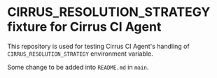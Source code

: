 # CIRRUS_RESOLUTION_STRATEGY fixture for Cirrus CI Agent

This repository is used for testing Cirrus CI Agent's handling of `CIRRUS_RESOLUTION_STRATEGY` environment variable.

Some change to be added into `README.md` in `main`.
